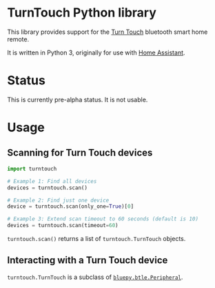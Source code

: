 # TurnTouch Python library

This library provides support for the [Turn Touch](https://shop.turntouch.com/)
bluetooth smart home remote.

It is written in Python 3, originally for use with [Home Assistant](https://www.home-assistant.io/).

# Status

This is currently pre-alpha status. It is not usable.

# Usage

## Scanning for Turn Touch devices

```python
import turntouch

# Example 1: Find all devices
devices = turntouch.scan()

# Example 2: Find just one device
device = turntouch.scan(only_one=True)[0]

# Example 3: Extend scan timeout to 60 seconds (default is 10)
devices = turntouch.scan(timeout=60)
```

`turntouch.scan()` returns a list of `turntouch.TurnTouch` objects.

## Interacting with a Turn Touch device

`turntouch.TurnTouch` is a subclass of
[`bluepy.btle.Peripheral`](http://ianharvey.github.io/bluepy-doc/peripheral.html).
